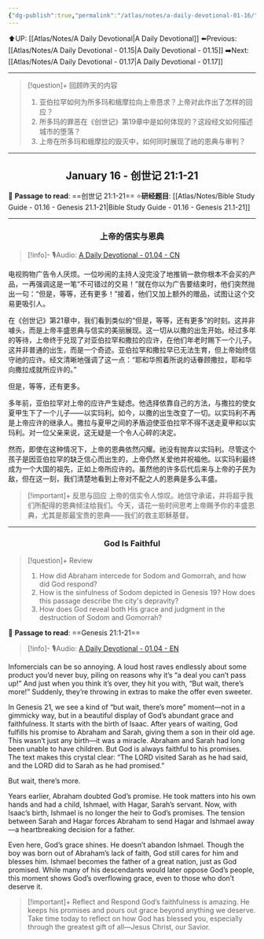 ```yaml
---
{"dg-publish":true,"permalink":"/atlas/notes/a-daily-devotional-01-16/"}
---
```


 ⬆️UP: [[Atlas/Notes/A Daily Devotional\|A Daily Devotional]]
⬅️Previous: [[Atlas/Notes/A Daily Devotional - 01.15\|A Daily Devotional - 01.15]]
➡️Next: [[Atlas/Notes/A Daily Devotional - 01.17\|A Daily Devotional - 01.17]]

---

> [!question]+ 回顾昨天的内容
>1.  亚伯拉罕如何为所多玛和蛾摩拉向上帝恳求？上帝对此作出了怎样的回应？
>2. 所多玛的罪恶在《创世记》第19章中是如何体现的？这段经文如何描述城市的堕落？
>3. 上帝在所多玛和蛾摩拉的毁灭中，如何同时展现了祂的恩典与审判？

---
## <center>January 16 - 创世记 21:1-21</center>

📖 **Passage to read**: ==创世记 21:1-21==
⭐**研经题目**: [[Atlas/Notes/Bible Study Guide - 01.16 - Genesis 21.1-21\|Bible Study Guide - 01.16 - Genesis 21.1-21]]

---
### <center>上帝的信实与恩典</center>

> [!info]- 🎙️Audio: [A Daily Devotional - 01.04 - CN]()


电视购物广告令人厌烦。一位吵闹的主持人没完没了地推销一款你根本不会买的产品，一再强调这是一笔“不可错过的交易！”就在你以为广告要结束时，他们突然抛出一句：“但是，等等，还有更多！”接着，他们又加上额外的赠品，试图让这个交易更吸引人。

在《创世记》第21章中，我们看到类似的“但是，等等，还有更多”的时刻。这并非噱头，而是上帝丰盛恩典与信实的美丽展现。这一切从以撒的出生开始。经过多年的等待，上帝终于兑现了对亚伯拉罕和撒拉的应许，在他们年老时赐下一个儿子。这并非普通的出生，而是一个奇迹。亚伯拉罕和撒拉早已无法生育，但上帝始终信守祂的应许。经文清晰地强调了这一点：“耶和华照着所说的话眷顾撒拉，耶和华向撒拉成就所应许的。”

但是，等等，还有更多。

多年前，亚伯拉罕对上帝的应许产生疑虑。他选择依靠自己的方法，与撒拉的使女夏甲生下了一个儿子——以实玛利。如今，以撒的出生改变了一切。以实玛利不再是上帝应许的继承人。撒拉与夏甲之间的矛盾迫使亚伯拉罕不得不送走夏甲和以实玛利。对一位父亲来说，这无疑是一个令人心碎的决定。

然而，即使在这种情况下，上帝的恩典依然闪耀。祂没有抛弃以实玛利。尽管这个孩子是因亚伯拉罕的缺乏信心而出生的，上帝仍然关爱他并祝福他。以实玛利最终成为一个大国的祖先，正如上帝所应许的。虽然他的许多后代后来与上帝的子民为敌，但在这一刻，我们清楚地看到上帝对不配之人的恩典是多么丰盛。

> [!important]+ 反思与回应
上帝的信实令人惊叹。祂信守承诺，并将超乎我们所配得的恩典倾注给我们。今天，请花一些时间思考上帝赐予你的丰盛恩典，尤其是那最宝贵的恩典——我们的救主耶稣基督。



---
### <center>God Is Faithful</center>

> [!question]+ Review
>1. How did Abraham intercede for Sodom and Gomorrah, and how did God respond?
 >2. How is the sinfulness of Sodom depicted in Genesis 19? How does this passage describe the city's depravity?
>3. How does God reveal both His grace and judgment in the destruction of Sodom and Gomorrah?

📖 **Passage to read**: ==Genesis 21:1-21==

> [!info]- 🎙️Audio: [A Daily Devotional - 01.04 - EN]()


Infomercials can be so annoying. A loud host raves endlessly about some product you’d never buy, piling on reasons why it’s “a deal you can’t pass up!” And just when you think it’s over, they hit you with, “But wait, there’s more!” Suddenly, they’re throwing in extras to make the offer even sweeter.

In Genesis 21, we see a kind of “but wait, there’s more” moment—not in a gimmicky way, but in a beautiful display of God’s abundant grace and faithfulness. It starts with the birth of Isaac. After years of waiting, God fulfills his promise to Abraham and Sarah, giving them a son in their old age. This wasn’t just any birth—it was a miracle. Abraham and Sarah had long been unable to have children. But God is always faithful to his promises. The text makes this crystal clear: “The LORD visited Sarah as he had said, and the LORD did to Sarah as he had promised.”

But wait, there’s more.

Years earlier, Abraham doubted God’s promise. He took matters into his own hands and had a child, Ishmael, with Hagar, Sarah’s servant. Now, with Isaac’s birth, Ishmael is no longer the heir to God’s promises. The tension between Sarah and Hagar forces Abraham to send Hagar and Ishmael away—a heartbreaking decision for a father.

Even here, God’s grace shines. He doesn’t abandon Ishmael. Though the boy was born out of Abraham’s lack of faith, God still cares for him and blesses him. Ishmael becomes the father of a great nation, just as God promised. While many of his descendants would later oppose God’s people, this moment shows God’s overflowing grace, even to those who don’t deserve it.

> [!important]+ Reflect and Respond
God’s faithfulness is amazing. He keeps his promises and pours out grace beyond anything we deserve. Take time today to reflect on how God has blessed you, especially through the greatest gift of all—Jesus Christ, our Savior.


